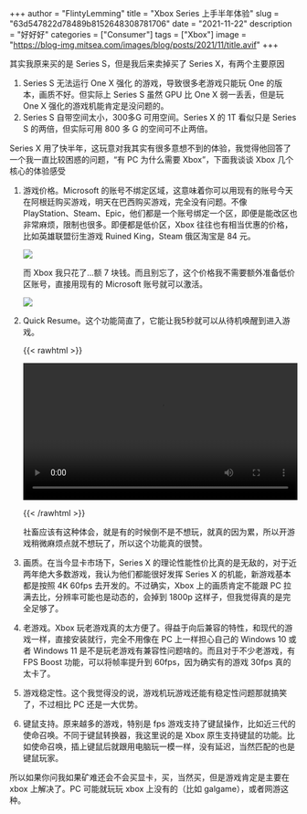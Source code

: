 +++
author = "FlintyLemming"
title = "Xbox Series 上手半年体验"
slug = "63d547822d78489b8152648308781706"
date = "2021-11-22"
description = "好好好"
categories = ["Consumer"]
tags = ["Xbox"]
image = "https://blog-img.mitsea.com/images/blog/posts/2021/11/title.avif"
+++

其实我原来买的是 Series S，但是我后来卖掉买了 Series X，有两个主要原因

1. Series S 无法运行 One X 强化 的游戏，导致很多老游戏只能玩 One 的版本，画质不好。但实际上 Series S 虽然 GPU 比 One X 弱一丢丢，但是玩 One X 强化的游戏机能肯定是没问题的。
2. Series S 自带空间太小，300多G 可用空间。Series X 的 1T 看似只是 Series S 的两倍，但实际可用 800 多 G 的空间可不止两倍。

Series X 用了快半年，这玩意对我其实有很多意想不到的体验，我觉得他回答了一个我一直比较困惑的问题，“有 PC 为什么需要 Xbox”，下面我谈谈 Xbox 几个核心的体验感受

1. 游戏价格。Microsoft 的账号不绑定区域，这意味着你可以用现有的账号今天在阿根廷购买游戏，明天在巴西购买游戏，完全没有问题。不像 PlayStation、Steam、Epic，他们都是一个账号绑定一个区，即便是能改区也非常麻烦，限制也很多。即便都是低价区，Xbox 往往也有相当优惠的价格，比如英雄联盟衍生游戏 Ruined King，Steam 俄区淘宝是 84 元。
    
    ![](https://blog-img.mitsea.com/images/blog/posts/2021/11/1.avif)
    
    而 Xbox 我只花了…额 7 块钱。而且别忘了，这个价格我不需要额外准备低价区账号，直接用现有的 Microsoft 账号就可以激活。
    
    ![](https://blog-img.mitsea.com/images/blog/posts/2021/11/2.avif)
    
2. Quick Resume。这个功能简直了，它能让我5秒就可以从待机唤醒到进入游戏。
    
    {{< rawhtml >}} 

    <video width=100% controls autoplay>
        <source src="https://blog-img.mitsea.com/images/blog/posts/2021/11/1.mov" type="video/mov">
        Your browser does not support the video tag.  
    </video>
    
    {{< /rawhtml >}}
    
    社畜应该有这种体会，就是有的时候倒不是不想玩，就真的因为累，所以开游戏稍微麻烦点就不想玩了，所以这个功能真的很赞。
    
3. 画质。在当今显卡市场下，Series X 的理论性能性价比真的是无敌的，对于近两年绝大多数游戏，我认为他们都能很好发挥 Series X 的机能，新游戏基本都是按照 4K 60fps 去开发的。不过确实，Xbox 上的画质肯定不能跟 PC 拉满去比，分辨率可能也是动态的，会掉到 1800p 这样子，但我觉得真的是完全足够了。
4. 老游戏。Xbox 玩老游戏真的太方便了。得益于向后兼容的特性，和现代的游戏一样，直接安装就行，完全不用像在 PC 上一样担心自己的 Windows 10 或者 Windows 11 是不是玩老游戏有兼容性问题啥的。而且对于不少老游戏，有 FPS Boost 功能，可以将帧率提升到 60fps，因为确实有的游戏 30fps 真的太卡了。
5. 游戏稳定性。这个我觉得没的说，游戏机玩游戏还能有稳定性问题那就搞笑了，不过相比 PC 还是一大优势。
6. 键鼠支持。原来越多的游戏，特别是 fps 游戏支持了键鼠操作，比如近三代的使命召唤。不同于键鼠转换器，我这里说的是 Xbox 原生支持键鼠的功能。比如使命召唤，插上键鼠后就跟用电脑玩一模一样，没有延迟，当然匹配的也是键鼠玩家。

所以如果你问我如果矿难还会不会买显卡，买，当然买，但是游戏肯定是主要在 xbox 上解决了。PC 可能就玩玩 xbox 上没有的（比如 galgame），或者网游这种。